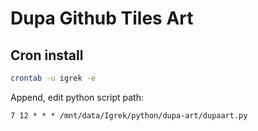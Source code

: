 # Dupa Github Tiles Art

## Cron install
```bash
crontab -u igrek -e
```
Append, edit python script path:
```
7 12 * * * /mnt/data/Igrek/python/dupa-art/dupaart.py
```
